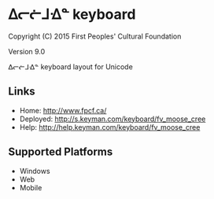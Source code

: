 ᐃᓕᓖᒧᐎᓐ keyboard
======================

Copyright (C) 2015 First Peoples' Cultural Foundation

Version 9.0

ᐃᓕᓖᒧᐎᓐ keyboard layout for Unicode

Links
-----

 * Home:     <http://www.fpcf.ca/>
 * Deployed: <http://s.keyman.com/keyboard/fv_moose_cree>
 * Help:     <http://help.keyman.com/keyboard/fv_moose_cree>
 
Supported Platforms
-------------------

 * Windows
 * Web
 * Mobile
